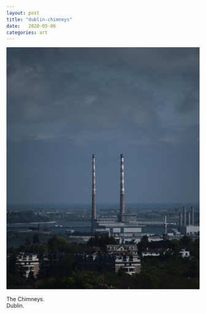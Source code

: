 ```yaml
---
layout: post
title: "dublin-chimneys"
date:   2020-05-06
categories: art
---
```


![dublin-chimneys](/img/arts/dublin-chimneys.jpg)

<span class='image-details'>
The Chimneys.<br/>
Dublin.
</span>
